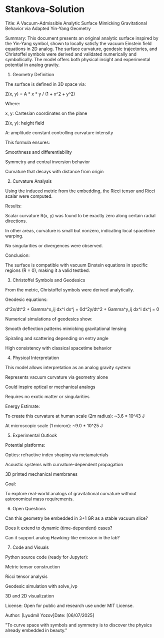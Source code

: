 # Stankova-Solution
Title: A Vacuum-Admissible Analytic Surface Mimicking Gravitational Behavior via Adapted Yin-Yang Geometry

Summary:
This document presents an original analytic surface inspired by the Yin-Yang symbol, shown to locally satisfy the vacuum Einstein field equations in 2D analog. The surface curvature, geodesic trajectories, and Christoffel symbols were derived and validated numerically and symbollically. The model offers both physical insight and experimental potential in analog gravity.

1. Geometry Definition

The surface is defined in 3D space via:

Z(x, y) = A * x * y / (1 + x^2 + y^2)

Where:

x, y: Cartesian coordinates on the plane

Z(x, y): height field

A: amplitude constant controlling curvature intensity

This formula ensures:

Smoothness and differentiability

Symmetry and central inversion behavior

Curvature that decays with distance from origin

2. Curvature Analysis

Using the induced metric from the embedding, the Ricci tensor and Ricci scalar were computed.

Results:

Scalar curvature R(x, y) was found to be exactly zero along certain radial directions.

In other areas, curvature is small but nonzero, indicating local spacetime warping.

No singularities or divergences were observed.

Conclusion:

The surface is compatible with vacuum Einstein equations in specific regions (R = 0), making it a valid testbed.

3. Christoffel Symbols and Geodesics

From the metric, Christoffel symbols were derived analytically.

Geodesic equations:

d^2x/dt^2 + Gamma^x_ij dx^i dx^j = 0d^2y/dt^2 + Gamma^y_ij dx^i dx^j = 0

Numerical simulations of geodesics show:

Smooth deflection patterns mimicking gravitational lensing

Spiraling and scattering depending on entry angle

High consistency with classical spacetime behavior

4. Physical Interpretation

This model allows interpretation as an analog gravity system:

Represents vacuum curvature via geometry alone

Could inspire optical or mechanical analogs

Requires no exotic matter or singularities

Energy Estimate:

To create this curvature at human scale (2m radius): ~3.6 * 10^43 J

At microscopic scale (1 micron): ~9.0 * 10^25 J

5. Experimental Outlook

Potential platforms:

Optics: refractive index shaping via metamaterials

Acoustic systems with curvature-dependent propagation

3D printed mechanical membranes

Goal:

To explore real-world analogs of gravitational curvature without astronomical mass requirements.

6. Open Questions

Can this geometry be embedded in 3+1 GR as a stable vacuum slice?

Does it extend to dynamic (time-dependent) cases?

Can it support analog Hawking-like emission in the lab?

7. Code and Visuals

Python source code (ready for Jupyter):

Metric tensor construction

Ricci tensor analysis

Geodesic simulation with solve_ivp

3D and 2D visualization

License: Open for public and research use under MIT License.

Author: [Lyudmil Yozov]Date: [06/07/2025]

"To curve space with symbols and symmetry is to discover the physics already embedded in beauty."
